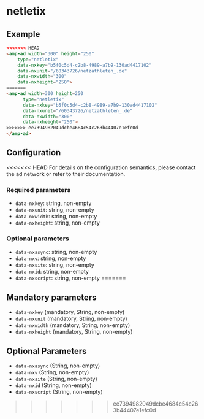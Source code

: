 <!---
Copyright 2016 The AMP HTML Authors. All Rights Reserved.

Licensed under the Apache License, Version 2.0 (the "License");
you may not use this file except in compliance with the License.
You may obtain a copy of the License at

      http://www.apache.org/licenses/LICENSE-2.0

Unless required by applicable law or agreed to in writing, software
distributed under the License is distributed on an "AS-IS" BASIS,
WITHOUT WARRANTIES OR CONDITIONS OF ANY KIND, either express or implied.
See the License for the specific language governing permissions and
limitations under the License.
-->

# netletix

## Example

```html
<<<<<<< HEAD
<amp-ad width="300" height="250"
    type="netletix"
    data-nxkey="b5f0c5d4-c2b8-4989-a7b9-130ad4417102"
    data-nxunit="/60343726/netzathleten_.de"
    data-nxwidth="300"
    data-nxheight="250">
=======
<amp-ad width=300 height=250
      type="netletix"
      data-nxkey="b5f0c5d4-c2b8-4989-a7b9-130ad4417102"
      data-nxunit="/60343726/netzathleten_.de"
      data-nxwidth="300"
      data-nxheight="250">
>>>>>>> ee7394982049dcbe4684c54c263b44407e1efc0d
</amp-ad>
```

## Configuration

<<<<<<< HEAD
For details on the configuration semantics, please contact the ad network or refer to their documentation. 

### Required parameters

- `data-nxkey`: string, non-empty 
- `data-nxunit`: string, non-empty 
- `data-nxwidth`: string, non-empty 
- `data-nxheight`: string, non-empty 

### Optional parameters 

- `data-nxasync`: string, non-empty 
- `data-nxv`: string, non-empty 
- `data-nxsite`: string, non-empty 
- `data-nxid`: string, non-empty 
- `data-nxscript`: string, non-empty 
=======
## Mandatory parameters
- ```data-nxkey``` (mandatory, String, non-empty)
- ```data-nxunit``` (mandatory, String, non-empty)
- ```data-nxwidth``` (mandatory, String, non-empty)
- ```data-nxheight``` (mandatory, String, non-empty)
## Optional Parameters 
- ```data-nxasync``` (String, non-empty)
- ```data-nxv``` (String, non-empty)
- ```data-nxsite``` (String, non-empty)
- ```data-nxid``` (String, non-empty)
- ```data-nxscript``` (String, non-empty)
>>>>>>> ee7394982049dcbe4684c54c263b44407e1efc0d
